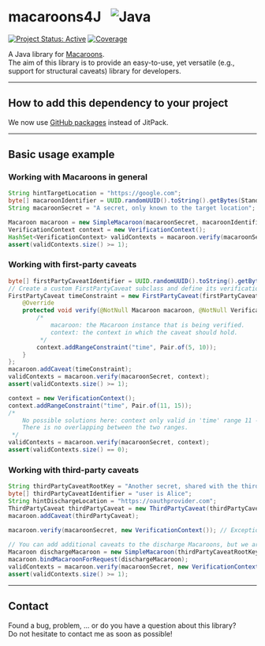 # macaroons4J &nbsp; ![Java](https://img.shields.io/badge/java-%23ED8B00.svg?style=for-the-badge&logo=java&logoColor=white)

[![Project Status: Active](https://www.repostatus.org/badges/latest/active.svg)](https://www.repostatus.org/#active)
[![Coverage](https://badgen.net/badge/coverage/90%25/green)](https://badgen.net/badge/coverage/90%25/green)

 A Java library for <a href="https://research.google/pubs/pub41892/">Macaroons</a>.
<br>The aim of this library is to provide an easy-to-use, yet versatile (e.g., support for structural caveats) library for developers.

***

## How to add this dependency to your project

We now use <a href="https://github.com/pvriel/macaroons4J/packages/">GitHub packages</a> instead of JitPack.

***

## Basic usage example
### Working with Macaroons in general
```java
String hintTargetLocation = "https://google.com";
byte[] macaroonIdentifier = UUID.randomUUID().toString().getBytes(StandardCharsets.UTF_8);
String macaroonSecret = "A secret, only known to the target location";

Macaroon macaroon = new SimpleMacaroon(macaroonSecret, macaroonIdentifier, hintTargetLocation);
VerificationContext context = new VerificationContext();
HashSet<VerificationContext> validContexts = macaroon.verify(macaroonSecret, context);
assert(validContexts.size() >= 1);
```

### Working with first-party caveats
```java
byte[] firstPartyCaveatIdentifier = UUID.randomUUID().toString().getBytes(StandardCharsets.UTF_8);
// Create a custom FirstPartyCaveat subclass and define its verification process.
FirstPartyCaveat timeConstraint = new FirstPartyCaveat(firstPartyCaveatIdentifier) {
    @Override
    protected void verify(@NotNull Macaroon macaroon, @NotNull VerificationContext context) throws IllegalStateException {
        /*
            macaroon: the Macaroon instance that is being verified.
            context: the context in which the caveat should hold.
         */
        context.addRangeConstraint("time", Pair.of(5, 10));
    }
};
macaroon.addCaveat(timeConstraint);
validContexts = macaroon.verify(macaroonSecret, context);
assert(validContexts.size() >= 1);

context = new VerificationContext();
context.addRangeConstraint("time", Pair.of(11, 15));
/*
    No possible solutions here: context only valid in 'time' range 11 - 15, while the constraint is only valid between 5 - 10.
    There is no overlapping between the two ranges.
 */
validContexts = macaroon.verify(macaroonSecret, context);
assert(validContexts.size() == 0);
```
### Working with third-party caveats
```java
String thirdPartyCaveatRootKey = "Another secret, shared with the third-party";
byte[] thirdPartyCaveatIdentifier = "user is Alice";
String hintDischargeLocation = "https://oauthprovider.com";
ThirdPartyCaveat thirdPartyCaveat = new ThirdPartyCaveat(thirdPartyCaveatRootKey, thirdPartyCaveatIdentifier, hintDischargeLocation);
macaroon.addCaveat(thirdPartyCaveat);

macaroon.verify(macaroonSecret, new VerificationContext()); // Exception thrown: no discharge Macaroon bound.
        
// You can add additional caveats to the discharge Macaroons, but we are not doing that here.
Macaroon dischargeMacaroon = new SimpleMacaroon(thirdPartyCaveatRootKey, thirdPartyCaveatIdentifier, hintDischargeLocation);
macaroon.bindMacaroonForRequest(dischargeMacaroon);
validContexts = macaroon.verify(macaroonSecret, new VerificationContext());
assert(validContexts.size() >= 1);
```

***

## Contact

Found a bug, problem, ... or do you have a question about this library?
<br>Do not hesitate to contact me as soon as possible!
